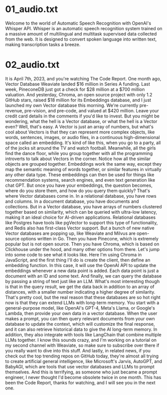 # 01_audio.txt

Welcome to the world of Automatic Speech Recognition with OpenAI's Whisper API. Whisper is an automatic speech recognition system trained on a massive amount of multilingual and multitask supervised data collected from the web. It is designed to convert spoken language into written text, making transcription tasks a breeze.

# 02_audio.txt

It is April 7th, 2023, and you're watching The Code Report. One month ago, Vector Database Weaviate landed $16 million in Series A funding. Last week, PineconeDB just got a check for $28 million at a $700 million valuation. And yesterday, Chroma, an open source project with only 1.2 GitHub stars, raised $18 million for its Embeddings database, and I just launched my own Vector database this morning. We're currently pre-revenue, pre-vision, and pre-code, and valued at $420 million. Leave your credit card details in the comments if you'd like to invest. But you might be wondering, what the hell is a Vector database, or what the hell is a Vector even? Well, that's easy. A Vector is just an array of numbers, but what's cool about Vectors is that they can represent more complex objects, like words, sentences, images, or audio files, in a continuous high-dimensional space called an embedding. It's kind of like this, when you go to a party, all of the jocks sit around the TV and watch football. Meanwhile, all the girls find the dance floor, while you group together with all the programming introverts to talk about Vectors in the corner. Notice how all the similar objects are grouped together. Embeddings work the same way, except they map the semantic meaning of words together, or similar features in virtually any other data type. These embeddings can then be used for things like recommendation systems, search engines, and even text generation like chat GPT. But once you have your embeddings, the question becomes, where do you store them, and how do you query them quickly? That's where Vector databases come in. In a relational database, you have rows and columns. In a document database, you have documents and collections. But in a Vector database, you have arrays of numbers clustered together based on similarity, which can be queried with ultra-low latency, making it an ideal choice for AI-driven applications. Relational databases like Postgres have tools like pgVector to support this type of functionality, and Redis also has first-class Vector support. But a bunch of new native Vector databases are popping up, like Weaviate and Milvus are open-source options written in Go. Then you have Pinecone, which is extremely popular but is not open source. Then you have Chroma, which is based on Clickhouse under the hood, and many other options from there. Let's jump into some code to see what it looks like. Here I'm using Chroma in JavaScript, and the first thing I'll do is create the client, then define an embedding function. In this case, it will use the OpenAI API to update the embeddings whenever a new data point is added. Each data point is just a document with an ID and some text. And finally, we can query the database by passing a string of text just like an LLM. What's most interesting though is that in the query result, we get the data back in addition to an array of distances, with a smaller number indicating a higher degree of similarity. That's pretty cool, but the real reason that these databases are so hot right now is that they can extend LLMs with long-term memory. You start with a general-purpose model, like OpenAI's GPT-4, Meta's Llama, or Google's Lambda, then provide your own data in a vector database. When the user makes a prompt, you can then query relevant documents from your own database to update the context, which will customize the final response, and it can also retrieve historical data to give the AI long-term memory. In addition, they also integrate with tools like LangChain that combine multiple LLMs together. I know this sounds crazy, and I'm working on a tutorial on my second channel with Weaviate, so make sure to subscribe over there if you really want to dive into this stuff. And lastly, in related news, if you check out the top trending repos on GitHub today, they're almost all trying to create artificial general intelligence, like Microsoft's Jarvis, AutoGPT, and BabyAGI, which are tools that use vector databases and LLMs to prompt themselves. And this is terrifying, as someone who just became a prompt engineer, I never thought I'd become obsolete twice in one month. This has been the Code Report, thanks for watching, and I will see you in the next one.
